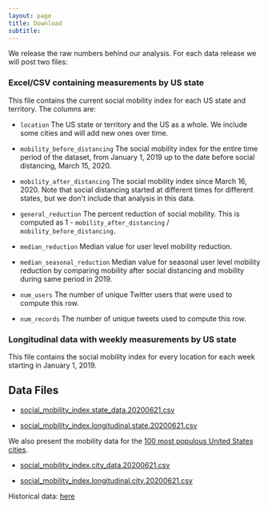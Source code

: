 ```yaml
---
layout: page
title: Download
subtitle: 
---
```

We release the raw numbers behind our analysis. For each data release we will post two files:

### Excel/CSV containing measurements by US state

This file contains the current social mobility index for each US state and territory. The columns are:

- `location` The US state or territory and the US as a whole. We include some cities and will add new ones over time.

- `mobility_before_distancing`	The social mobility index for the entire time period of the dataset, from January 1, 2019 up to the date before social distancing, March 15, 2020.

- `mobility_after_distancing` The social mobility index since March 16, 2020. Note that social distancing started at different times for different states, but we don't include that analysis in this data.

- `general_reduction` The percent reduction of social mobility. This is computed as 1 - `mobility_after_distancing` / `mobility_before_distancing`.

- `median_reduction` Median value for user level mobility reduction.

- `median_seasonal_reduction`  Median value for seasonal user level mobility reduction by comparing mobility after social distancing and mobility during same period in 2019.

- `num_users` The number of unique Twitter users that were used to compute this row.

- `num_records` The number of unique tweets used to compute this row.

### Longitudinal data with weekly measurements by US state
This file contains the social mobility index for every location for each week starting in January 1, 2019.


## Data Files

- [social_mobility_index.state_data.20200621.csv](data/social_mobility_index.state_data.20200621.csv)

- [social_mobility_index.longitudinal.state.20200621.csv](data/social_mobility_index.longitudinal.state.20200621.csv)

We also present the mobility data for the [100 most populous United States cities](https://en.wikipedia.org/wiki/List_of_United_States_cities_by_population).
 
- [social_mobility_index.city_data.20200621.csv](data/social_mobility_index.city_data.20200621.csv)

- [social_mobility_index.longitudinal.city.20200621.csv](data/social_mobility_index.longitudinal.city.20200621.csv)

Historical data: [here](https://github.com/mdredze/covid19_social_mobility.github.io/tree/master/data)